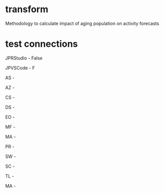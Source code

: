 # transform
Methodology to calculate impact of aging population on activity forecasts

# test connections
JPRStudio - False 

JPVSCode - F

AS - 

AZ - 

CS - 

DS - 

EO - 

MF - 

MA - 

PR - 

SW - 

SC - 

TL - 

MA - 